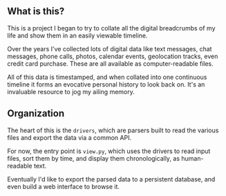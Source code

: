 ## What is this?

This is a project I began to try to collate all the digital breadcrumbs of my life and show them in an easily viewable timeline.

Over the years I've collected lots of digital data like text messages, chat messages, phone calls, photos, calendar events, geolocation tracks, even credit card purchase. These are all available as computer-readable files.

All of this data is timestamped, and when collated into one continuous timeline it forms an evocative personal history to look back on. It's an invaluable resource to jog my ailing memory.

## Organization

The heart of this is the `drivers`, which are parsers built to read the various files and export the data via a common API.

For now, the entry point is `view.py`, which uses the drivers to read input files, sort them by time, and display them chronologically, as human-readable text.

Eventually I'd like to export the parsed data to a persistent database, and even build a web interface to browse it.

